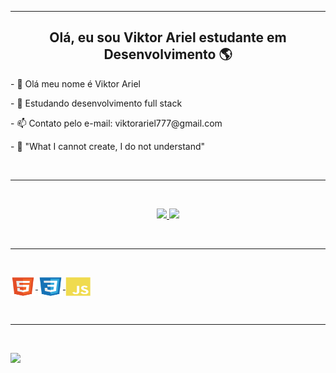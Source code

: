 <hr>
<h2 align="center">  Olá, eu sou Viktor Ariel estudante em Desenvolvimento 🌎</h2>
<p>- 👋 Olá meu nome é Viktor Ariel</p>
<p>- 🌱 Estudando desenvolvimento full stack</p>
<p>- 📫 Contato pelo e-mail: viktorariel777@gmail.com</p>
<p>- 🔎 "What I cannot create, I do not understand"</p>

<br><hr><br>

<div align="center">
  <a href="https://github.com/viktor-ariel">
  <img height="150px" src="https://github-readme-stats.vercel.app/api?username=viktor-ariel&show_icons=true&theme=merko&include_all_commits=true&count_private=true"/>
  <img height="150px" src="https://github-readme-stats.vercel.app/api/top-langs/?username=viktor-ariel&layout=compact&langs_count=7&theme=merko"/>
</div>
  
  <br><hr><br>
  
 <img align="center" alt="Rafa-HTML" height="30" width="40" src="https://raw.githubusercontent.com/devicons/devicon/master/icons/html5/html5-original.svg">
 <img align="center" alt="Rafa-CSS" height="30" width="40" src="https://raw.githubusercontent.com/devicons/devicon/master/icons/css3/css3-original.svg">
 <img align="center" alt="Rafa-Js" height="30" width="40" src="https://raw.githubusercontent.com/devicons/devicon/master/icons/javascript/javascript-plain.svg">
  
  <br><hr><br>
  
  <a href="https://www.linkedin.com/in/viktor-ariel-leal-b20919233/"><img src="https://img.shields.io/badge/LinkedIn-0077B5?style=for-the-badge&logo=linkedin&logoColor=white">
     
<!--   <img align="right" alt="Rafa-pic" height="150" style="border-radius:50px;" src="colar o url da imagem depois"> -->
<!---
viktor-ariel/viktor-ariel is a ✨ special ✨ repository because its `README.md` (this file) appears on your GitHub profile.
You can click the Preview link to take a look at your changes.
dev icons com icone da linguagem
dev.to imagem para direcionar para outra página
--->
